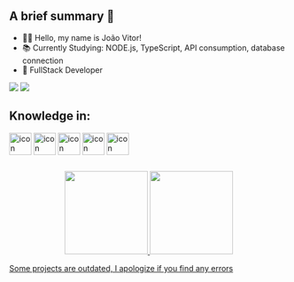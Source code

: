 ## A brief summary 🤖
<ul>
  <li>🗿🍷 Hello, my name is João Vitor!</li>
  <li>📚 Currently Studying: NODE.js, TypeScript, API consumption, database connection</li>
  <li>👾 FullStack Developer</li>
</ul>
<div>
  <a href = "mailto:soloqf@gmail.com"><img src="https://img.shields.io/badge/-Gmail-%23333?style=for-the-badge&logo=gmail&logoColor=white" target="_blank"></a>
  <a href="https://www.linkedin.com/in/joaovitor-/" target="_blank"><img src="https://img.shields.io/badge/-LinkedIn-%230077B5?style=for-the-badge&logo=linkedin&logoColor=white" target="_blank"></a> 
</div>

## Knowledge in:
<div>
  <img align="center" alt="icon" height="40" width="40" src="https://skillicons.dev/icons?i=html">
  <img align="center" alt="icon" height="40" width="40" src="https://skillicons.dev/icons?i=css">
  <img align="center" alt="icon" height="40" width="40" src="https://skillicons.dev/icons?i=js">
  <img align="center" alt="icon" height="40" width="40" src="https://skillicons.dev/icons?i=nodejs">
  <img align="center" alt="icon" height="40" width="40" src="https://skillicons.dev/icons?i=typescript">
</div>

##

<div align="center">
  <a href="https://github.com/Juaojoao">
  <img height="150em" src="https://github-readme-stats.vercel.app/api?username=Juaojoao&show_icons=true&theme=dracula&include_all_commits=true&count_private=true"/>
  <img height="150em" src="https://github-readme-stats.vercel.app/api/top-langs/?username=Juaojoao&layout=compact&langs_count=7&theme=dracula"/>
</div>

  Some projects are outdated, I apologize if you find any errors
